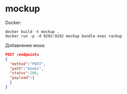 # mockup
Docker:

```
docker build -t mockup .
docker run -p -d 9292:9292 mockup bundle exec rackup
```
Добавление мока:

```json
POST /endpoints
{
  "method":"POST", 
  "path":"books", 
  "status":200, 
  "payload":{
  }
}
```
